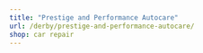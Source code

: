 ```yaml
---
title: "Prestige and Performance Autocare"
url: /derby/prestige-and-performance-autocare/
shop: car repair
---
```

